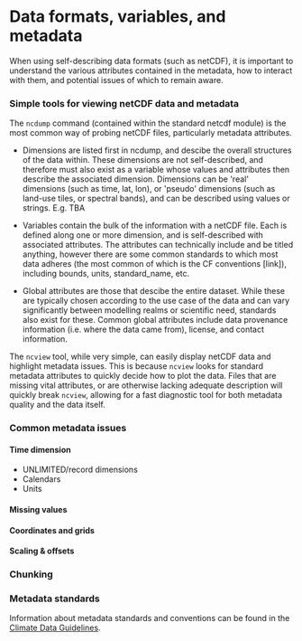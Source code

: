 # Data formats, variables, and metadata

When using self-describing data formats (such as netCDF), it is important to understand the various attributes contained in the metadata, how to interact with them, and potential issues of which to remain aware.

### Simple tools for viewing netCDF data and metadata 
The `ncdump` command (contained within the standard netcdf module) is the most common way of probing netCDF files, particularly metadata attributes.

- Dimensions are listed first in ncdump, and descibe the overall structures of the data within. These dimensions are not self-described, and therefore must also exist as a variable whose values and attributes then describe the associated dimension. Dimensions can be 'real' dimensions (such as time, lat, lon), or 'pseudo' dimensions (such as land-use tiles, or spectral bands), and can be described using values or strings.
E.g. TBA

- Variables contain the bulk of the information with a netCDF file. Each is defined along one or more dimension, and is self-described with associated attributes. The attributes can technically include and be titled anything, however there are some common standards to which most data adheres (the most common of which is the CF conventions \[link\]), including bounds, units, standard_name, etc.

- Global attributes are those that descibe the entire dataset. While these are typically chosen according to the use case of the data and can vary significantly between modelling realms or scientific need, standards also exist for these. Common global attributes include data provenance information (i.e. where the data came from), license, and contact information.

The `ncview` tool, while very simple, can easily display netCDF data and highlight metadata issues. This is because `ncview` looks for standard metadata attributes to quickly decide how to plot the data. Files that are missing vital attributes, or are otherwise lacking adequate description will quickly break `ncview`, allowing for a fast diagnostic tool for both metadata quality and the data itself.


### Common metadata issues
#### Time dimension
- UNLIMITED/record dimensions
- Calendars
- Units

#### Missing values


#### Coordinates and grids


#### Scaling & offsets


### Chunking



### Metadata standards
Information about metadata standards and conventions can be found in the [Climate Data Guidelines](https://acdguide.github.io/Governance/concepts/conventions.html).
